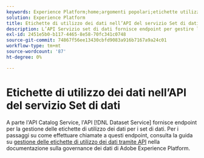 ```yaml
---
keywords: Experience Platform;home;argomenti popolari;etichette utilizzo dati;servizio catalogo;home;popular topic;data usage labels;catalog service
solution: Experience Platform
title: Etichette di utilizzo dei dati nell’API del servizio Set di dati
description: L’API Servizio set di dati fornisce endpoint per gestire le etichette di utilizzo dei dati per i set di dati.
exl-id: 2451e5b0-b117-4465-8e58-70fc341c0748
source-git-commit: 74867f56ee13430cbfd9083a916b7167a9a24c01
workflow-type: tm+mt
source-wordcount: '87'
ht-degree: 0%

---
```


# Etichette di utilizzo dei dati nell’API del servizio Set di dati

A parte l&#39;API Catalog Service, l&#39;API [!DNL Dataset Service] fornisce endpoint per la gestione delle etichette di utilizzo dei dati per i set di dati. Per i passaggi su come effettuare chiamate a questi endpoint, consulta la guida su [gestione delle etichette di utilizzo dei dati tramite API](../../data-governance/labels/dataset-api.md) nella documentazione sulla governance dei dati di Adobe Experience Platform.
